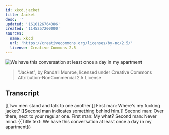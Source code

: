 ```yaml
---
id: xkcd.jacket
title: Jacket
desc: ''
updated: '1616126764386'
created: '1145257200000'
sources:
  name: xkcd
  url: 'https://creativecommons.org/licenses/by-nc/2.5/'
  license: Creative Commons 2.5
---
```

![We have this conversation at least once a day in my apartment](https://imgs.xkcd.com/comics/jacket.jpg)
> "Jacket", by Randall Munroe, licensed under Creative Commons Attribution-NonCommercial 2.5 License

## Transcript
[[Two men stand and talk to one another.]]
First man: Where's my fucking jacket?
[[Second man indicates something behind him.]]
Second man: Over there, next to your regular one.
First man: My what?
Second man: Never mind.
{{Title text: We have this conversation at least once a day in my apartment}}
